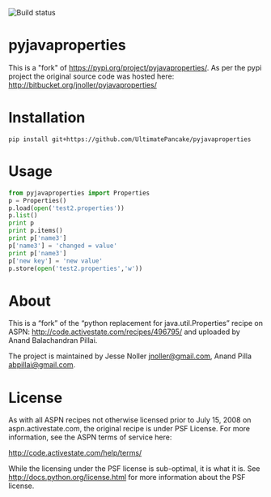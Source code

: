 ![Build status](https://img.shields.io/github/actions/workflow/status/UltimatePancake/pyjavaproperties/python-app.yml?style=flat-square)

# pyjavaproperties

This is a "fork" of https://pypi.org/project/pyjavaproperties/. As per the pypi project the original source code was hosted here: <http://bitbucket.org/jnoller/pyjavaproperties/>

# Installation

```
pip install git+https://github.com/UltimatePancake/pyjavaproperties
```

# Usage

```py
from pyjavaproperties import Properties
p = Properties()
p.load(open('test2.properties'))
p.list()
print p
print p.items()
print p['name3']
p['name3'] = 'changed = value'
print p['name3']
p['new key'] = 'new value'
p.store(open('test2.properties','w'))
```

# About

This is a “fork” of the “python replacement for java.util.Properties” recipe on ASPN: <http://code.activestate.com/recipes/496795/> and uploaded by Anand Balachandran Pillai.

The project is maintained by Jesse Noller <jnoller@gmail.com>, Anand Pilla <abpillai@gmail.com>.

# License

As with all ASPN recipes not otherwise licensed prior to July 15, 2008 on aspn.activestate.com, the original recipe is under PSF License. For more information, see the ASPN terms of service here:

<http://code.activestate.com/help/terms/>

While the licensing under the PSF license is sub-optimal, it is what it is. See <http://docs.python.org/license.html> for more information about the PSF license.
